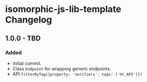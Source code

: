 # isomorphic-js-lib-template Changelog

## 1.0.0 - TBD

### Added
- Initial commit.
- Class `Endpoint` for wrapping generic endpoints.
- API `filterByTag({property: 'verifiers', tags: ['VC_API']})`
